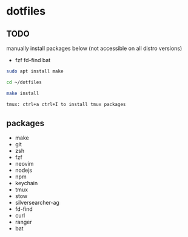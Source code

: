 # dotfiles

## TODO
manually install packages below (not accessible on all distro versions)

- fzf fd-find bat

```zsh
sudo apt install make

cd ~/dotfiles

make install

tmux: ctrl+a ctrl+I to install tmux packages
```

## packages

- make
- git
- zsh
- fzf
- neovim
- nodejs
- npm
- keychain
- tmux
- stow
- silversearcher-ag
- fd-find
- curl
- ranger
- bat
